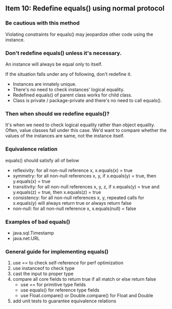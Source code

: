 ## Item 10: Redefine equals() using normal protocol

### Be cautious with this method

Violating constraints for equals() may jeopardize other code using the instance.

### Don't redefine equals() unless it's necessary.

An instance will always be equal only to itself.

If the situation falls under any of following, don't redefine it.

- Instances are innately unique.
- There's no need to check instances' logical equality.
- Redefined equals() of parent class works for child class.
- Class is private / package-private and there's no need to call equals().

### Then when should we redefine equals()?

It's when we need to check logical equality rather than object equality.
Often, value classes fall under this case.
We'd want to compare whether the values of the instances are same, not the instance itself.

### Equivalence relation

equals() should satisfy all of below

- reflexivity: for all non-null reference x, x.equals(x) = true
- symmetry: for all non-null references x, y, if x.equals(y) = true, then y.equals(x) = true
- transitivity: for all non-null references x, y, z, if x.equals(y) = true and y.equals(z) = true, then x.equals(z) = true
- consistency: for all non-null references x, y, repeated calls for x.equals(y) will always return true or always return false
- non-null: for all non-null reference x, x.equals(null) = false

### Examples of bad equals()

- java.sql.Timestamp
- java.net.URL

### General guide for implementing equals()

1. use == to check self-reference for perf optimization
2. use instanceof to check type
3. cast the input to proper type
4. compare all core fields to return true if all match or else return false
    - use == for primitive type fields
    - use equals() for reference type fields
    - use Float.compare() or Double.compare() for Float and Double
5. add unit tests to guarantee equivalence relations
